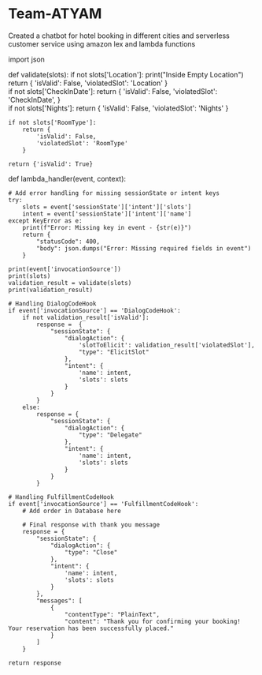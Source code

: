 # Team-ATYAM
Created a chatbot for hotel booking in different cities and serverless customer service using amazon lex and lambda functions


import json

def validate(slots):
    if not slots['Location']:
        print("Inside Empty Location")
        return {
            'isValid': False,
            'violatedSlot': 'Location'
        }        
    if not slots['CheckInDate']:
        return {
            'isValid': False,
            'violatedSlot': 'CheckInDate',
        }   
    if not slots['Nights']:
        return {
            'isValid': False,
            'violatedSlot': 'Nights'
        }
        
    if not slots['RoomType']:
        return {
            'isValid': False,
            'violatedSlot': 'RoomType'
        }

    return {'isValid': True}

def lambda_handler(event, context):

    # Add error handling for missing sessionState or intent keys
    try:
        slots = event['sessionState']['intent']['slots']
        intent = event['sessionState']['intent']['name']
    except KeyError as e:
        print(f"Error: Missing key in event - {str(e)}")
        return {
            "statusCode": 400,
            "body": json.dumps("Error: Missing required fields in event")
        }
    
    print(event['invocationSource'])
    print(slots)
    validation_result = validate(slots)
    print(validation_result)
    
    # Handling DialogCodeHook
    if event['invocationSource'] == 'DialogCodeHook':
        if not validation_result['isValid']:
            response =  {
                "sessionState": {
                    "dialogAction": {
                        'slotToElicit': validation_result['violatedSlot'],
                        "type": "ElicitSlot"
                    },
                    "intent": {
                        'name': intent,
                        'slots': slots
                    }
                }
            }
        else:
            response = {
                "sessionState": {
                    "dialogAction": {
                        "type": "Delegate"
                    },
                    "intent": {
                        'name': intent,
                        'slots': slots   
                    }
                }
            }

    # Handling FulfillmentCodeHook
    if event['invocationSource'] == 'FulfillmentCodeHook':
        # Add order in Database here
        
        # Final response with thank you message
        response = {
            "sessionState": {
                "dialogAction": {
                    "type": "Close"
                },
                "intent": {
                    'name': intent,
                    'slots': slots
                }
            },
            "messages": [
                {
                    "contentType": "PlainText",
                    "content": "Thank you for confirming your booking! Your reservation has been successfully placed."
                }
            ]
        }
    
    return response
